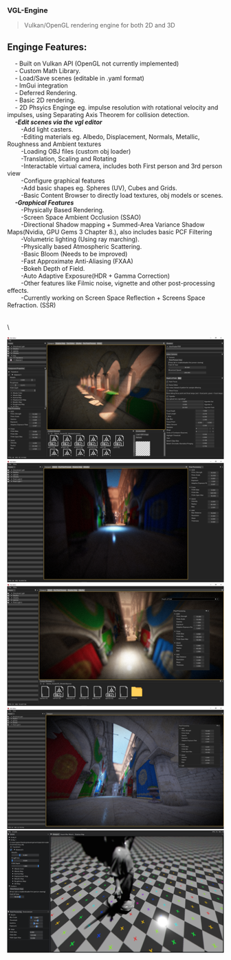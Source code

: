### __VGL-Engine__
> Vulkan/OpenGL rendering engine for both 2D and 3D

## __Enginge Features:__
&emsp;  - Built on Vulkan API (OpenGL not currently implemented)\
&emsp;  - Custom Math Library.\
&emsp;  - Load/Save scenes (editable in .yaml format)\
&emsp;  - ImGui integration\
&emsp;  - Deferred Rendering.\
&emsp;  - Basic 2D rendering.\
&emsp;  - 2D Phsyics Enginge eg. impulse resolution with rotational velocity and impulses, using Separating Axis Theorem for collision detection.\
&emsp;  ___-Edit scenes via the vgl editor___\
&emsp;&emsp;     -Add light casters.\
&emsp;&emsp;     -Editing materials eg. Albedo, Displacement, Normals, Metallic, Roughness and Ambient textures\
&emsp;&emsp;    -Loading OBJ files (custom obj loader)\
&emsp;&emsp;    -Translation, Scaling and Rotating\
&emsp;&emsp;    -Interactable virtual camera, includes both First person and 3rd person view\
&emsp;&emsp;    -Configure graphical features\
&emsp;&emsp;    -Add basic shapes eg. Spheres (UV), Cubes and Grids.\
&emsp;&emsp;    -Basic Content Browser to directly load textures, obj models or scenes.\
&emsp;  ___-Graphical Features___\
&emsp;&emsp;    -Physically Based Rendering.\
&emsp;&emsp;    -Screen Space Ambient Occlusion (SSAO)\
&emsp;&emsp;    -Directional Shadow mapping + Summed-Area Variance Shadow Maps(Nvidia, GPU Gems 3 Chapter 8.), also includes basic PCF Filtering\
&emsp;&emsp;    -Volumetric lighting (Using ray marching).\
&emsp;&emsp;    -Physically based Atmospheric Scattering.\
&emsp;&emsp;    -Basic Bloom (Needs to be improved)\
&emsp;&emsp;    -Fast Approximate Anti-Aliasing (FXAA)\
&emsp;&emsp;    -Bokeh Depth of Field.\
&emsp;&emsp;    -Auto Adaptive Exposure(HDR + Gamma Correction)\
&emsp;&emsp;    -Other features like Filmic noise, vignette and other post-processing effects.\
&emsp;&emsp;    -Currently working on Screen Space Reflection + Screens Space Refraction. (SSR)\
\
\
\

![Alt text](https://github.com/PeterVondra/VGL/blob/main/images/Screenshot%20(174).png?raw=true)
![Alt text](https://github.com/PeterVondra/VGL/blob/main/images/Screenshot%20(179).png?raw=true)
![Alt text](https://github.com/PeterVondra/VGL/blob/main/images/Screenshot%20(183).png?raw=true)
![Alt text](https://github.com/PeterVondra/VGL/blob/main/images/Screenshot%20(185).png?raw=true)
![Alt text](https://github.com/PeterVondra/VGL/blob/main/images/Screenshot%20(84).png?raw=true)
